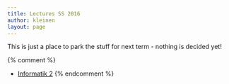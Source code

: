 ```yaml
---
title: Lectures SS 2016
author: kleinen
layout: page
---
```


This is just a place to park the stuff for next term - nothing is decided yet!

{% comment %}
*   [Informatik 2](info2)
{% endcomment %}
